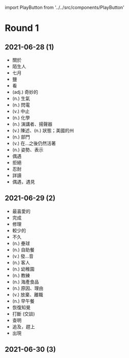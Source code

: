 import PlayButton from '../../src/components/PlayButton'

# Round 1

## 2021-06-28 (1)
- <PlayButton value="about" /> 關於
- <PlayButton value="stranger" /> 陌生人
- <PlayButton value="July" /> 七月
- <PlayButton value="salt" /> 鹽
- <PlayButton value="watch" /> 看
- <PlayButton value="fantastic" /> (adj.) 奇妙的
- <PlayButton value="anger" /> (n.) 生氣
- <PlayButton value="lightning" /> (n.) 閃電
- <PlayButton value="pause" /> (v.) 中止
- <PlayButton value="chemistry" /> (n.) 化學
- <PlayButton value="speaker" /> (n.) 演講者、揚聲器
- <PlayButton value="state" /> (v.) 陳述、(n.) 狀態；美國的州
- <PlayButton value="department" /> (n.) 部門
- <PlayButton value="survive" /> (v.) 在...之後仍然活著
- <PlayButton value="gesture" /> (n.) 姿勢、表示
- <PlayButton value="run across" /> 偶遇
- <PlayButton value="turn down (2)" /> 拒絕
- <PlayButton value="put up with" /> 忍耐
- <PlayButton value="read over" /> 詳讀
- <PlayButton value="run into" /> 偶遇，遇見

## 2021-06-29 (2)
- <PlayButton value="favorite" /> 最喜愛的
- <PlayButton value="finish" /> 完成
- <PlayButton value="fix" /> 修理
- <PlayButton value="less" /> 較少的
- <PlayButton value="soon" /> 不久
- <PlayButton value="softball" /> (n.) 壘球
- <PlayButton value="buffet" /> (n.) 自助餐
- <PlayButton value="pronounce" /> (v.) 發...音
- <PlayButton value="guest" /> (n.) 客人
- <PlayButton value="kindergarten" /> (n.) 幼稚園
- <PlayButton value="coach" /> (n.) 教練
- <PlayButton value="seafood" /> (n.) 海產食品
- <PlayButton value="cause" /> (n.) 原因、理由
- <PlayButton value="quit" /> (v.) 放棄、離職
- <PlayButton value="brunch" /> (n.) 早午餐
- <PlayButton value="come to" /> 恢復知覺
- <PlayButton value="break in on" /> 打斷 (交談)
- <PlayButton value="make sure of" /> 查明
- <PlayButton value="catch up with" /> 追及，趕上
- <PlayButton value="show up" /> 出現

## 2021-06-30 (3)

<!--
## 2021-07-01 (4)

-->
<!--
## 2021-07-02 (5)

-->
<!--
## 2021-07-05 (6)

-->
<!--
## 2021-07-06 (7)

-->
<!--
## 2021-07-07 (8)

-->
<!--
## 2021-07-08 (9)

-->
<!--
## 2021-07-09 (10)

-->
<!--
## 2021-07-12 (11)

-->
<!--
## 2021-07-13 (12)

-->
<!--
## 2021-07-14 (13)

-->
<!--
## 2021-07-15 (14)

-->
<!--
## 2021-07-16 (15)

-->
<!--
## 2021-07-19 (16)

-->
<!--
## 2021-07-20 (17)

-->
<!--
## 2021-07-21 (18)

-->
<!--
## 2021-07-22 (19)

-->
<!--
## 2021-07-23 (20)

-->